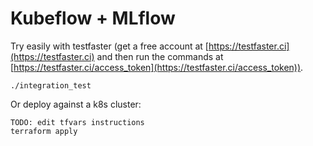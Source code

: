 # Kubeflow + MLflow

Try easily with testfaster (get a free account at [https://testfaster.ci](https://testfaster.ci) and then run the commands at [https://testfaster.ci/access_token](https://testfaster.ci/access_token)).

```
./integration_test
```

Or deploy against a k8s cluster:

```
TODO: edit tfvars instructions
terraform apply
```
